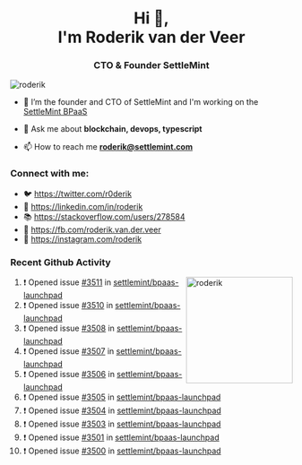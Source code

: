 <h1 align="center">Hi 👋,<br/> I'm Roderik van der Veer</h1>
<h3 align="center">CTO & Founder SettleMint</h3>

<p align="left"> <img src="https://komarev.com/ghpvc/?username=roderik" alt="roderik" /> </p>

- 🔭 I’m the founder and CTO of SettleMint and I'm working on the [SettleMint BPaaS](https://settlemint.com)

- 💬 Ask me about **blockchain, devops, typescript**

- 📫 How to reach me **roderik@settlemint.com**



### Connect with me:

- 🐦 https://twitter.com/r0derik
- 🏢 https://linkedin.com/in/roderik
- 📚 https://stackoverflow.com/users/278584
- 🙊 https://fb.com/roderik.van.der.veer
- 📸 https://instagram.com/roderik

### Recent Github Activity
<img src="https://github-readme-stats.vercel.app/api?username=roderik&show_icons=true&count_private=true" alt="roderik" align="right" height="190" />

<!--START_SECTION:activity-->
1. ❗️ Opened issue [#3511](https://github.com/settlemint/bpaas-launchpad/issues/3511) in [settlemint/bpaas-launchpad](https://github.com/settlemint/bpaas-launchpad)
2. ❗️ Opened issue [#3510](https://github.com/settlemint/bpaas-launchpad/issues/3510) in [settlemint/bpaas-launchpad](https://github.com/settlemint/bpaas-launchpad)
3. ❗️ Opened issue [#3508](https://github.com/settlemint/bpaas-launchpad/issues/3508) in [settlemint/bpaas-launchpad](https://github.com/settlemint/bpaas-launchpad)
4. ❗️ Opened issue [#3507](https://github.com/settlemint/bpaas-launchpad/issues/3507) in [settlemint/bpaas-launchpad](https://github.com/settlemint/bpaas-launchpad)
5. ❗️ Opened issue [#3506](https://github.com/settlemint/bpaas-launchpad/issues/3506) in [settlemint/bpaas-launchpad](https://github.com/settlemint/bpaas-launchpad)
6. ❗️ Opened issue [#3505](https://github.com/settlemint/bpaas-launchpad/issues/3505) in [settlemint/bpaas-launchpad](https://github.com/settlemint/bpaas-launchpad)
7. ❗️ Opened issue [#3504](https://github.com/settlemint/bpaas-launchpad/issues/3504) in [settlemint/bpaas-launchpad](https://github.com/settlemint/bpaas-launchpad)
8. ❗️ Opened issue [#3503](https://github.com/settlemint/bpaas-launchpad/issues/3503) in [settlemint/bpaas-launchpad](https://github.com/settlemint/bpaas-launchpad)
9. ❗️ Opened issue [#3501](https://github.com/settlemint/bpaas-launchpad/issues/3501) in [settlemint/bpaas-launchpad](https://github.com/settlemint/bpaas-launchpad)
10. ❗️ Opened issue [#3500](https://github.com/settlemint/bpaas-launchpad/issues/3500) in [settlemint/bpaas-launchpad](https://github.com/settlemint/bpaas-launchpad)
<!--END_SECTION:activity-->
